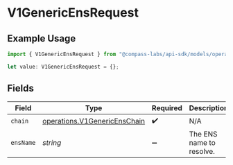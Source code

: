 # V1GenericEnsRequest

## Example Usage

```typescript
import { V1GenericEnsRequest } from "@compass-labs/api-sdk/models/operations";

let value: V1GenericEnsRequest = {};
```

## Fields

| Field                                                                        | Type                                                                         | Required                                                                     | Description                                                                  |
| ---------------------------------------------------------------------------- | ---------------------------------------------------------------------------- | ---------------------------------------------------------------------------- | ---------------------------------------------------------------------------- |
| `chain`                                                                      | [operations.V1GenericEnsChain](../../models/operations/v1genericenschain.md) | :heavy_check_mark:                                                           | N/A                                                                          |
| `ensName`                                                                    | *string*                                                                     | :heavy_minus_sign:                                                           | The ENS name to resolve.                                                     |